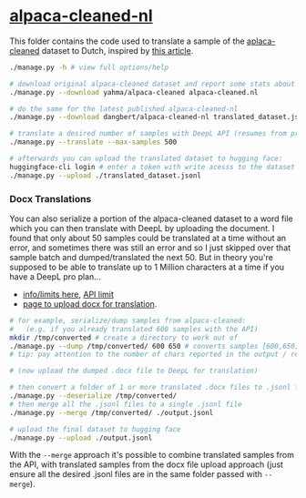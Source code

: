 # [alpaca-cleaned-nl](https://huggingface.co/datasets/dangbert/alpaca-cleaned-nl)

This folder contains the code used to translate a sample of the [aplaca-cleaned](https://huggingface.co/datasets/yahma/alpaca-cleaned) dataset to Dutch, inspired by [this article](https://towardsdatascience.com/creating-a-dutch-question-answering-machine-learning-model-3b666a115be3).


````bash
./manage.py -h # view full options/help

# download original alpaca-cleaned dataset and report some stats about it
./manage.py --download yahma/alpaca-cleaned alpaca-cleaned.nl

# do the same for the latest published alpaca-cleaned-nl
./manage.py --download dangbert/alpaca-cleaned-nl translated_dataset.jsonl

# translate a desired number of samples with DeepL API (resumes from previous run if applicable)
./manage.py --translate --max-samples 500

# afterwards you can upload the translated dataset to hugging face:
huggingface-cli login # enter a token with write acesss to the dataset https://huggingface.co/settings/tokens
./manage.py --upload ./translated_dataset.jsonl
````

### Docx Translations
You can also serialize a portion of the alpaca-cleaned dataset to a word file which you can then translate with DeepL by uploading the document. I found that only about 50 samples could be translated at a time without an error, and sometimes there was still an error and so I just skipped over that sample batch and dumped/translated the next 50.  But in theory you're supposed to be able to translate up to 1 Million characters at a time if you have a DeepL pro plan...
* [info/limits here](https://www.deepl.com/en/features/document-translation/word), [API limit](https://developers.deepl.com/docs/resources/usage-limits#maximum-upload-limits-per-document-format)
* [page to upload docx for translation](https://www.deepl.com/translator/files).

````bash
# for example, serialize/dump samples from alpaca-cleaned:
#   (e.g. if you already translated 600 samples with the API)
mkdir /tmp/converted # create a directory to work out of
./manage.py --dump /tmp/converted/ 600 650 # converts samples [600,650)
# tip: pay attention to the number of chars reported in the output / resulting file size, and adjust the start/stop index parameters as needed

# (now upload the dumped .docx file to DeepL for translation)

# then convert a folder of 1 or more translated .docx files to .jsonl files
./manage.py --deserialize /tmp/converted/
# then merge all the .jsonl files to a single .jsonl file
./manage.py --merge /tmp/converted/ ./output.jsonl

# upload the final dataset to hugging face
./manage.py --upload ./output.jsonl
````

With the `--merge` approach it's possible to combine translated samples from the API, with translated samples from the docx file upload approach (just ensure all the desired .jsonl files are in the same folder passed with `--merge`).